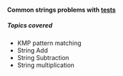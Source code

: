 #### Common strings problems with [tests][1]

##### Topics covered
+ KMP pattern matching
+ String Add
+ String Subtraction
+ String multiplication

[1]: https://github.com/jonycse/data-structures-algorithms-in-java/tree/master/src/test/java/strings
